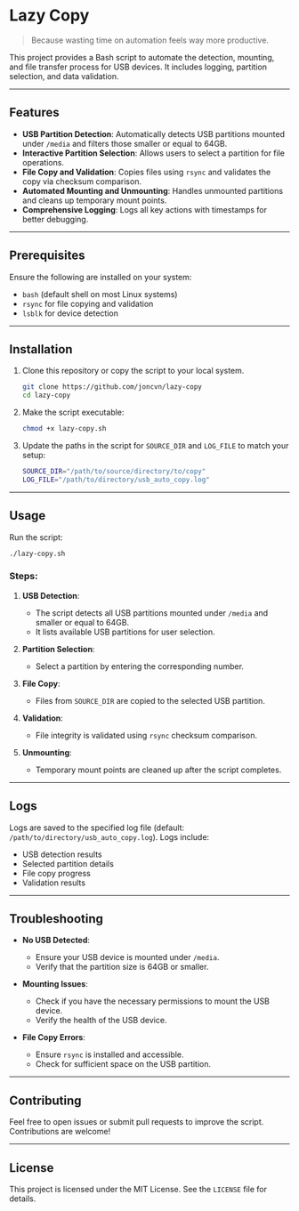 # Lazy Copy

>Because wasting time on automation feels way more productive.

This project provides a Bash script to automate the detection, mounting, and file transfer process for USB devices. It includes logging, partition selection, and data validation.

---

## Features

- **USB Partition Detection**: Automatically detects USB partitions mounted under `/media` and filters those smaller or equal to 64GB.
- **Interactive Partition Selection**: Allows users to select a partition for file operations.
- **File Copy and Validation**: Copies files using `rsync` and validates the copy via checksum comparison.
- **Automated Mounting and Unmounting**: Handles unmounted partitions and cleans up temporary mount points.
- **Comprehensive Logging**: Logs all key actions with timestamps for better debugging.

---

## Prerequisites

Ensure the following are installed on your system:
- `bash` (default shell on most Linux systems)
- `rsync` for file copying and validation
- `lsblk` for device detection

---

## Installation

1. Clone this repository or copy the script to your local system.
   ```bash
   git clone https://github.com/joncvn/lazy-copy
   cd lazy-copy
   ```

2. Make the script executable:
   ```bash
   chmod +x lazy-copy.sh
   ```

3. Update the paths in the script for `SOURCE_DIR` and `LOG_FILE` to match your setup:
   ```bash
   SOURCE_DIR="/path/to/source/directory/to/copy"
   LOG_FILE="/path/to/directory/usb_auto_copy.log"
   ```

---

## Usage

Run the script:
```bash
./lazy-copy.sh
```

### Steps:
1. **USB Detection**:
   - The script detects all USB partitions mounted under `/media` and smaller or equal to 64GB.
   - It lists available USB partitions for user selection.

2. **Partition Selection**:
   - Select a partition by entering the corresponding number.

3. **File Copy**:
   - Files from `SOURCE_DIR` are copied to the selected USB partition.

4. **Validation**:
   - File integrity is validated using `rsync` checksum comparison.

5. **Unmounting**:
   - Temporary mount points are cleaned up after the script completes.

---

## Logs

Logs are saved to the specified log file (default: `/path/to/directory/usb_auto_copy.log`). Logs include:
- USB detection results
- Selected partition details
- File copy progress
- Validation results

---

## Troubleshooting

- **No USB Detected**:
  - Ensure your USB device is mounted under `/media`.
  - Verify that the partition size is 64GB or smaller.

- **Mounting Issues**:
  - Check if you have the necessary permissions to mount the USB device.
  - Verify the health of the USB device.

- **File Copy Errors**:
  - Ensure `rsync` is installed and accessible.
  - Check for sufficient space on the USB partition.

---

## Contributing

Feel free to open issues or submit pull requests to improve the script. Contributions are welcome!

---

## License

This project is licensed under the MIT License. See the `LICENSE` file for details.
